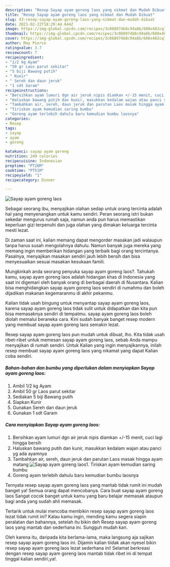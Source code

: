 ```yaml
---
description: "Resep Sayap ayam goreng laos yang nikmat dan Mudah Dibuat"
title: "Resep Sayap ayam goreng laos yang nikmat dan Mudah Dibuat"
slug: 43-resep-sayap-ayam-goreng-laos-yang-nikmat-dan-mudah-dibuat
date: 2021-02-22T18:29:44.644Z
image: https://img-global.cpcdn.com/recipes/3c088974b8c94a8b/680x482cq70/sayap-ayam-goreng-laos-foto-resep-utama.jpg
thumbnail: https://img-global.cpcdn.com/recipes/3c088974b8c94a8b/680x482cq70/sayap-ayam-goreng-laos-foto-resep-utama.jpg
cover: https://img-global.cpcdn.com/recipes/3c088974b8c94a8b/680x482cq70/sayap-ayam-goreng-laos-foto-resep-utama.jpg
author: May Pierce
ratingvalue: 3.7
reviewcount: 7
recipeingredient:
- "1/2 kg Ayam"
- "50 gr Laos parut sekitar"
- "5 biji Bawang putih"
- " Kunir"
- " Sereh dan daun jeruk"
- "1 sdt Garam"
recipeinstructions:
- "Bersihkan ayam lumuri dgn air jeruk nipis diamkan +/-15 menit, cuci lagi hingga bersih"
- "Haluskan bawang putih dan kunir, masukkan kedalam wajan atau panci yg ada ayamnya"
- "Tambahkan air, sereh, daun jeruk dan parutan Laos masak hingga ayam matang"
- "Tiriskan ayam kemudian saring bumbu"
- "Goreng ayam terlebih dahulu baru kemudian bumbu laosnya"
categories:
- Resep
tags:
- sayap
- ayam
- goreng

katakunci: sayap ayam goreng 
nutrition: 249 calories
recipecuisine: Indonesian
preptime: "PT26M"
cooktime: "PT51M"
recipeyield: "1"
recipecategory: Dinner

---
```



![Sayap ayam goreng laos](https://img-global.cpcdn.com/recipes/3c088974b8c94a8b/680x482cq70/sayap-ayam-goreng-laos-foto-resep-utama.jpg)

Sebagai seorang ibu, menyajikan olahan sedap untuk orang tercinta adalah hal yang menyenangkan untuk kamu sendiri. Peran seorang istri bukan sekedar mengurus rumah saja, namun anda pun harus memastikan keperluan gizi terpenuhi dan juga olahan yang dimakan keluarga tercinta mesti lezat.

Di zaman  saat ini, kalian memang dapat mengorder masakan jadi walaupun tanpa harus susah mengolahnya dahulu. Namun banyak juga mereka yang memang ingin memberikan hidangan yang terbaik bagi orang tercintanya. Pasalnya, menyajikan masakan sendiri jauh lebih bersih dan bisa menyesuaikan sesuai masakan kesukaan famili. 



Mungkinkah anda seorang penyuka sayap ayam goreng laos?. Tahukah kamu, sayap ayam goreng laos adalah hidangan khas di Indonesia yang saat ini digemari oleh banyak orang di berbagai daerah di Nusantara. Kalian bisa menghidangkan sayap ayam goreng laos sendiri di rumahmu dan boleh dijadikan makanan kegemaranmu di akhir pekanmu.

Kalian tidak usah bingung untuk menyantap sayap ayam goreng laos, karena sayap ayam goreng laos tidak sulit untuk didapatkan dan kita pun bisa memasaknya sendiri di tempatmu. sayap ayam goreng laos boleh diolah memalui beraneka cara. Kini sudah banyak banget resep modern yang membuat sayap ayam goreng laos semakin lezat.

Resep sayap ayam goreng laos pun mudah untuk dibuat, lho. Kita tidak usah ribet-ribet untuk memesan sayap ayam goreng laos, sebab Anda mampu menyajikan di rumah sendiri. Untuk Kalian yang ingin menyajikannya, inilah resep membuat sayap ayam goreng laos yang nikamat yang dapat Kalian coba sendiri.

<!--inarticleads1-->

##### Bahan-bahan dan bumbu yang diperlukan dalam menyiapkan Sayap ayam goreng laos:

1. Ambil 1/2 kg Ayam
1. Ambil 50 gr Laos parut sekitar
1. Sediakan 5 biji Bawang putih
1. Siapkan  Kunir
1. Gunakan  Sereh dan daun jeruk
1. Gunakan 1 sdt Garam




<!--inarticleads2-->

##### Cara menyiapkan Sayap ayam goreng laos:

1. Bersihkan ayam lumuri dgn air jeruk nipis diamkan +/-15 menit, cuci lagi hingga bersih
1. Haluskan bawang putih dan kunir, masukkan kedalam wajan atau panci yg ada ayamnya
1. Tambahkan air, sereh, daun jeruk dan parutan Laos masak hingga ayam matang
<img src="https://img-global.cpcdn.com/steps/03514dc17be424d9/160x128cq70/sayap-ayam-goreng-laos-langkah-memasak-3-foto.jpg" alt="Sayap ayam goreng laos">1. Tiriskan ayam kemudian saring bumbu
1. Goreng ayam terlebih dahulu baru kemudian bumbu laosnya




Ternyata resep sayap ayam goreng laos yang mantab tidak rumit ini mudah banget ya! Semua orang dapat mencobanya. Cara buat sayap ayam goreng laos Sangat cocok banget untuk kamu yang baru belajar memasak ataupun bagi anda yang sudah ahli memasak.

Tertarik untuk mulai mencoba membikin resep sayap ayam goreng laos lezat tidak rumit ini? Kalau kamu ingin, mending kamu segera siapin peralatan dan bahannya, setelah itu bikin deh Resep sayap ayam goreng laos yang mantab dan sederhana ini. Sungguh mudah kan. 

Oleh karena itu, daripada kita berlama-lama, maka langsung aja sajikan resep sayap ayam goreng laos ini. Dijamin kalian tiidak akan nyesel bikin resep sayap ayam goreng laos lezat sederhana ini! Selamat berkreasi dengan resep sayap ayam goreng laos mantab tidak ribet ini di tempat tinggal kalian sendiri,ya!.

